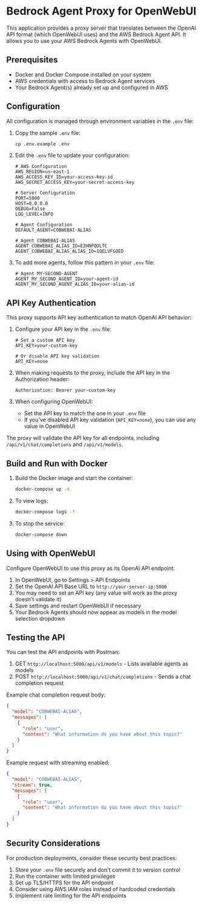 # Bedrock Agent Proxy for OpenWebUI

This application provides a proxy server that translates between the OpenAI API format (which OpenWebUI uses) and the AWS Bedrock Agent API. It allows you to use your AWS Bedrock Agents with OpenWebUI.

## Prerequisites

- Docker and Docker Compose installed on your system
- AWS credentials with access to Bedrock Agent services
- Your Bedrock Agent(s) already set up and configured in AWS

## Configuration

All configuration is managed through environment variables in the `.env` file:

1. Copy the sample `.env` file:
   ```bash
   cp .env.example .env
   ```

2. Edit the `.env` file to update your configuration:
   ```
   # AWS Configuration
   AWS_REGION=us-east-1
   AWS_ACCESS_KEY_ID=your-access-key-id
   AWS_SECRET_ACCESS_KEY=your-secret-access-key
   
   # Server Configuration
   PORT=5000
   HOST=0.0.0.0
   DEBUG=False
   LOG_LEVEL=INFO
   
   # Agent Configuration
   DEFAULT_AGENT=COBWEBAI-ALIAS
   
   # Agent COBWEBAI-ALIAS
   AGENT_COBWEBAI_ALIAS_ID=E2HNPQDLTC
   AGENT_COBWEBAI_ALIAS_ALIAS_ID=1QELVFGOED
   ```

3. To add more agents, follow this pattern in your `.env` file:
   ```
   # Agent MY-SECOND-AGENT
   AGENT_MY_SECOND_AGENT_ID=your-agent-id
   AGENT_MY_SECOND_AGENT_ALIAS_ID=your-alias-id
   ```

## API Key Authentication

This proxy supports API key authentication to match OpenAI API behavior:

1. Configure your API key in the `.env` file:
   ```
   # Set a custom API key
   API_KEY=your-custom-key
   
   # Or disable API key validation
   API_KEY=none
   ```

2. When making requests to the proxy, include the API key in the Authorization header:
   ```
   Authorization: Bearer your-custom-key
   ```

3. When configuring OpenWebUI:
   - Set the API key to match the one in your `.env` file
   - If you've disabled API key validation (`API_KEY=none`), you can use any value in OpenWebUI

The proxy will validate the API key for all endpoints, including `/api/v1/chat/completions` and `/api/v1/models`.

## Build and Run with Docker

1. Build the Docker image and start the container:
   ```bash
   docker-compose up -d
   ```

2. To view logs:
   ```bash
   docker-compose logs -f
   ```

3. To stop the service:
   ```bash
   docker-compose down
   ```

## Using with OpenWebUI

Configure OpenWebUI to use this proxy as its OpenAI API endpoint:

1. In OpenWebUI, go to Settings > API Endpoints
2. Set the OpenAI API Base URL to `http://your-server-ip:5000`
3. You may need to set an API key (any value will work as the proxy doesn't validate it)
4. Save settings and restart OpenWebUI if necessary
5. Your Bedrock Agents should now appear as models in the model selection dropdown

## Testing the API

You can test the API endpoints with Postman:

1. GET `http://localhost:5000/api/v1/models` - Lists available agents as models
2. POST `http://localhost:5000/api/v1/chat/completions` - Sends a chat completion request

Example chat completion request body:
```json
{
  "model": "COBWEBAI-ALIAS",
  "messages": [
    {
      "role": "user",
      "content": "What information do you have about this topic?"
    }
  ]
}
```

Example request with streaming enabled:
```json
{
  "model": "COBWEBAI-ALIAS",
  "stream": true,
  "messages": [
    {
      "role": "user",
      "content": "What information do you have about this topic?"
    }
  ]
}
```

## Security Considerations

For production deployments, consider these security best practices:

1. Store your `.env` file securely and don't commit it to version control
2. Run the container with limited privileges
3. Set up TLS/HTTPS for the API endpoint
4. Consider using AWS IAM roles instead of hardcoded credentials
5. Implement rate limiting for the API endpoints